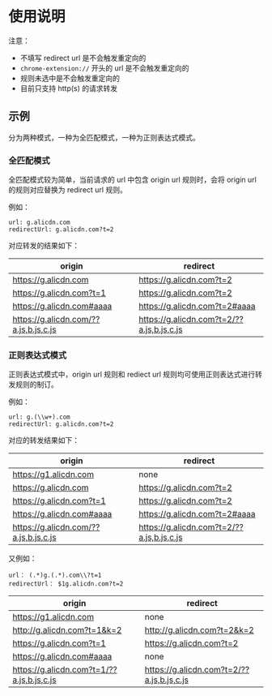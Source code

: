 # 使用说明

注意：
- 不填写 redirect url 是不会触发重定向的
- `chrome-extension://` 开头的 url 是不会触发重定向的
- 规则未选中是不会触发重定向的
- 目前只支持 http(s) 的请求转发

## 示例
分为两种模式，一种为全匹配模式，一种为正则表达式模式。

### 全匹配模式
全匹配模式较为简单，当前请求的 url 中包含 origin url 规则时，会将 origin url 的规则对应替换为 redirect url 规则。

例如：
```
url: g.alicdn.com
redirectUrl: g.alicdn.com?t=2
```

对应转发的结果如下：

| origin | redirect |
| ---------- | --- |
| https://g.alicdn.com |  https://g.alicdn.com?t=2 |
| https://g.alicdn.com?t=1 | https://g.alicdn.com?t=2 |
| https://g.alicdn.com#aaaa | https://g.alicdn.com?t=2#aaaa |
| https://g.alicdn.com/??a.js,b.js,c.js | https://g.alicdn.com?t=2/??a.js,b.js,c.js |

### 正则表达式模式
正则表达式模式中，origin url 规则和 rediect url 规则均可使用正则表达式进行转发规则的制订。

例如：
```
url: g.(\\w+).com
redirectUrl: g.alicdn.com?t=2
```

对应的转发结果如下：

| origin | redirect |
| ---------- | --- |
| https://g1.alicdn.com | none |
| https://g.alicdn.com |  https://g.alicdn.com?t=2 |
| https://g.alicdn.com?t=1 | https://g.alicdn.com?t=2 |
| https://g.alicdn.com#aaaa | https://g.alicdn.com?t=2#aaaa |
| https://g.alicdn.com/??a.js,b.js,c.js | https://g.alicdn.com?t=2/??a.js,b.js,c.js |

又例如：

```
url： (.*)g.(.*).com\\?t=1
redirectUrl： $1g.alicdn.com?t=2
```

| origin | redirect |
| ---------- | --- |
| https://g1.alicdn.com | none |
| http://g.alicdn.com?t=1&k=2 |  http://g.alicdn.com?t=2&k=2|
| https://g.alicdn.com?t=1 | https://g.alicdn.com?t=2 |
| https://g.alicdn.com#aaaa | none |
| https://g.alicdn.com?t=1/??a.js,b.js,c.js | https://g.alicdn.com?t=2/??a.js,b.js,c.js |